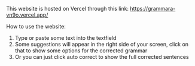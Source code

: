 This website is hosted on Vercel through this link:
https://grammara-vn9o.vercel.app/

How to use the website:
1. Type or paste some text into the textfield
2. Some suggestions will appear in the right side of your screen, click on that to show some options for the corrected grammar
3. Or you can just click auto correct to show the full corrected sentences
